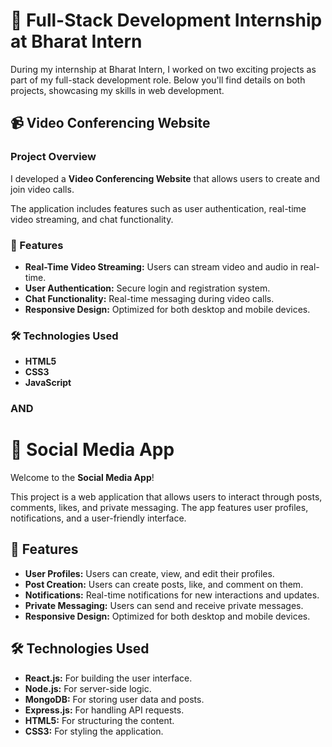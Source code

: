 # 🚀 Full-Stack Development Internship at Bharat Intern

During my internship at Bharat Intern, I worked on two exciting projects as part of my full-stack development role. Below you'll find details on both projects, showcasing my skills in web development.

## 📹 Video Conferencing Website

### Project Overview

I developed a **Video Conferencing Website** that allows users to create and join video calls. 

The application includes features such as user authentication, real-time video streaming, and chat functionality.

### 🌟 Features

- **Real-Time Video Streaming:** Users can stream video and audio in real-time.
- **User Authentication:** Secure login and registration system.
- **Chat Functionality:** Real-time messaging during video calls.
- **Responsive Design:** Optimized for both desktop and mobile devices.

### 🛠️ Technologies Used

- **HTML5**
- **CSS3**
- **JavaScript**

### AND 

# 💬 Social Media App

Welcome to the **Social Media App**! 

This project is a web application that allows users to interact through posts, comments, likes, and private messaging. The app features user profiles, notifications, and a user-friendly interface.

## 🌟 Features

- **User Profiles:** Users can create, view, and edit their profiles.
- **Post Creation:** Users can create posts, like, and comment on them.
- **Notifications:** Real-time notifications for new interactions and updates.
- **Private Messaging:** Users can send and receive private messages.
- **Responsive Design:** Optimized for both desktop and mobile devices.

## 🛠️ Technologies Used

- **React.js:** For building the user interface.
- **Node.js:** For server-side logic.
- **MongoDB:** For storing user data and posts.
- **Express.js:** For handling API requests.
- **HTML5:** For structuring the content.
- **CSS3:** For styling the application.
